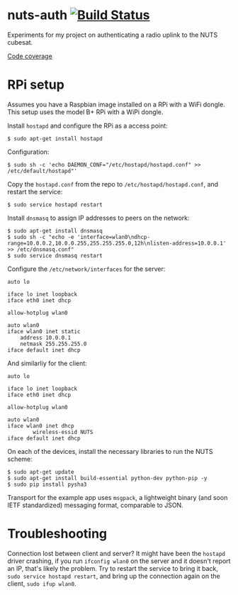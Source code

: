nuts-auth [![Build Status](https://travis-ci.org/thusoy/nuts-auth.svg?branch=master)](https://travis-ci.org/thusoy/nuts-auth)
================

Experiments for my project on authenticating a radio uplink to the NUTS cubesat.

[Code coverage](http://thusoy.github.io/nuts-auth)

RPi setup
=========

Assumes you have a Raspbian image installed on a RPi with a WiFi dongle.
This setup uses the model B+ RPi with a WiPi dongle.

Install `hostapd` and configure the RPi as a access point:

    $ sudo apt-get install hostapd

Configuration:

    $ sudo sh -c 'echo DAEMON_CONF="/etc/hostapd/hostapd.conf" >> /etc/default/hostapd"'

Copy the `hostapd.conf` from the repo to `/etc/hostapd/hostapd.conf`, and
restart the service:

    $ sudo service hostapd restart

Install `dnsmasq` to assign IP addresses to peers on the network:

    $ sudo apt-get install dnsmasq
    $ sudo sh -c "echo -e 'interface=wlan0\ndhcp-range=10.0.0.2,10.0.0.255,255.255.255.0,12h\nlisten-address=10.0.0.1' >> /etc/dnsmasq.conf"
    $ sudo service dnsmasq restart

Configure the `/etc/network/interfaces` for the server:

    auto lo

    iface lo inet loopback
    iface eth0 inet dhcp

    allow-hotplug wlan0

    auto wlan0
    iface wlan0 inet static
        address 10.0.0.1
        netmask 255.255.255.0
    iface default inet dhcp

And similarliy for the client:

    auto lo

    iface lo inet loopback
    iface eth0 inet dhcp

    allow-hotplug wlan0

    auto wlan0
    iface wlan0 inet dhcp
            wireless-essid NUTS
    iface default inet dhcp


On each of the devices, install the necessary libraries to run the NUTS scheme:

    $ sudo apt-get update
    $ sudo apt-get install build-essential python-dev python-pip -y
    $ sudo pip install pysha3

Transport for the example app uses `msgpack`, a lightweight binary (and soon IETF standardized) messaging format, comparable to JSON.

Troubleshooting
===============

Connection lost between client and server? It might have been the `hostapd` driver crashing, if you run `ifconfig wlan0` on the server and it doesn't report an IP, that's likely the problem. Try to restart the service to bring it back, `sudo service hostapd restart`, and bring up the connection again on the client, `sudo ifup wlan0`.
